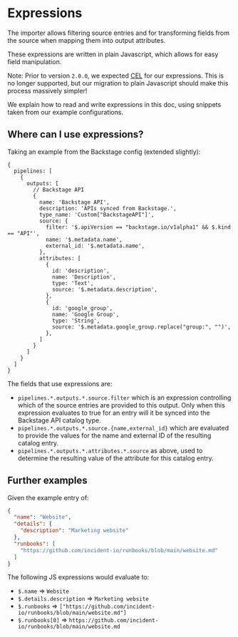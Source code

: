 # Expressions

The importer allows filtering source entries and for transforming fields from
the source when mapping them into output attributes.

These expressions are written in plain Javascript, which allows for easy field
manipulation.

Note: Prior to version `2.0.0`, we expected [CEL](https://github.com/google/cel-spec)
for our expressions. This is no longer supported, but our migration
to plain Javascript should make this process massively simpler!

We explain how to read and write expressions in this doc, using snippets taken
from our example configurations.

## Where can I use expressions?

Taking an example from the Backstage config (extended slightly):

```jsonnet
{
  pipelines: [
    {
      outputs: [
        // Backstage API
        {
          name: 'Backstage API',
          description: 'APIs synced from Backstage.',
          type_name: 'Custom["BackstageAPI"]',
          source: {
            filter: '$.apiVersion == "backstage.io/v1alpha1" && $.kind == "API"',
            name: '$.metadata.name',
            external_id: '$.metadata.name',
          },
          attributes: [
            {
              id: 'description',
              name: 'Description',
              type: 'Text',
              source: '$.metadata.description',
            },
            {
              id: 'google_group',
              name: 'Google Group',
              type: 'String',
              source: '$.metadata.google_group.replace("group:", "")',
            },
          ]
        }
      ]
    }
  ]
}
```

The fields that use expressions are:

- `pipelines.*.outputs.*.source.filter` which is an expression controlling which
  of the source entries are provided to this output. Only when this expression
  evaluates to true for an entry will it be synced into the Backstage API
  catalog type.
- `pipelines.*.outputs.*.source.{name,external_id}` which are evaluated to
  provide the values for the name and external ID of the resulting catalog
  entry.
- `pipelines.*.outputs.*.attributes.*.source` as above, used to determine the
  resulting value of the attribute for this catalog entry.


## Further examples

Given the example entry of:

```json
{
  "name": "Website",
  "details": {
    "description": "Marketing website"
  },
  "runbooks": [
    "https://github.com/incident-io/runbooks/blob/main/website.md"
  ]
}
```

The following JS expressions would evaluate to:

- `$.name` => `Website`
- `$.details.description` => `Marketing website`
- `$.runbooks` => `["https://github.com/incident-io/runbooks/blob/main/website.md"]`
- `$.runbooks[0]` => `https://github.com/incident-io/runbooks/blob/main/website.md`
